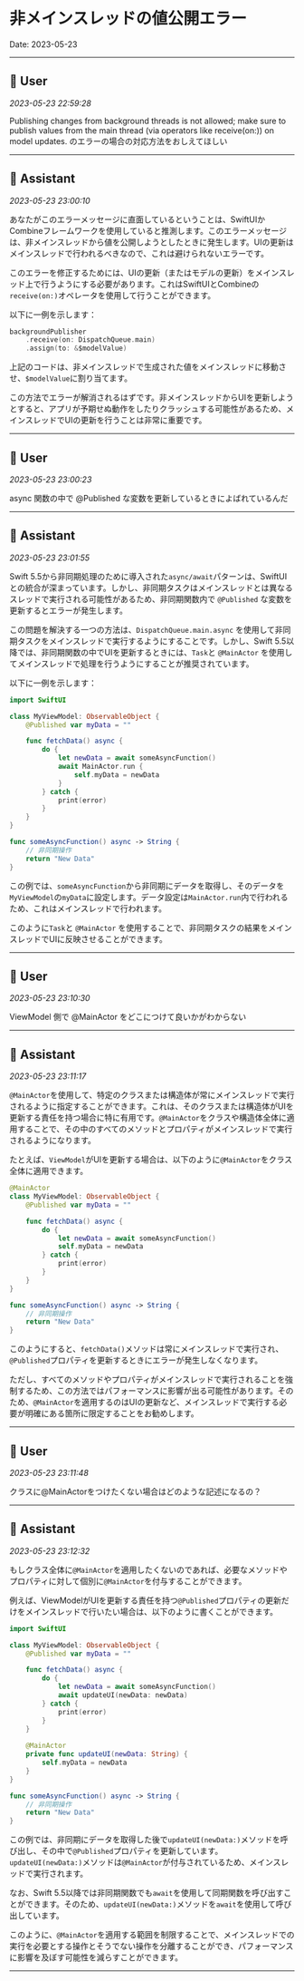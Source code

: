 # 非メインスレッドの値公開エラー

Date: 2023-05-23

---

## 👤 User
*2023-05-23 22:59:28*

Publishing changes from background threads is not allowed; make sure to publish values from the main thread (via operators like receive(on:)) on model updates. のエラーの場合の対応方法をおしえてほしい

---

## 🤖 Assistant
*2023-05-23 23:00:10*

あなたがこのエラーメッセージに直面しているということは、SwiftUIかCombineフレームワークを使用していると推測します。このエラーメッセージは、非メインスレッドから値を公開しようとしたときに発生します。UIの更新はメインスレッドで行われるべきなので、これは避けられないエラーです。

このエラーを修正するためには、UIの更新（またはモデルの更新）をメインスレッド上で行うようにする必要があります。これはSwiftUIとCombineの `receive(on:)`オペレータを使用して行うことができます。

以下に一例を示します：

```swift
backgroundPublisher
    .receive(on: DispatchQueue.main)
    .assign(to: &$modelValue)
```

上記のコードは、非メインスレッドで生成された値をメインスレッドに移動させ、`$modelValue`に割り当てます。

この方法でエラーが解消されるはずです。非メインスレッドからUIを更新しようとすると、アプリが予期せぬ動作をしたりクラッシュする可能性があるため、メインスレッドでUIの更新を行うことは非常に重要です。

---

## 👤 User
*2023-05-23 23:00:23*

async 関数の中で @Published な変数を更新しているときによばれているんだ

---

## 🤖 Assistant
*2023-05-23 23:01:55*

Swift 5.5から非同期処理のために導入された`async/await`パターンは、SwiftUIとの統合が深まっています。しかし、非同期タスクはメインスレッドとは異なるスレッドで実行される可能性があるため、非同期関数内で `@Published` な変数を更新するとエラーが発生します。

この問題を解決する一つの方法は、`DispatchQueue.main.async` を使用して非同期タスクをメインスレッドで実行するようにすることです。しかし、Swift 5.5以降では、非同期関数の中でUIを更新するときには、`Task`と `@MainActor` を使用してメインスレッドで処理を行うようにすることが推奨されています。

以下に一例を示します：

```swift
import SwiftUI

class MyViewModel: ObservableObject {
    @Published var myData = ""

    func fetchData() async {
        do {
            let newData = await someAsyncFunction()
            await MainActor.run {
                self.myData = newData
            }
        } catch {
            print(error)
        }
    }
}

func someAsyncFunction() async -> String {
    // 非同期操作
    return "New Data"
}
```

この例では、`someAsyncFunction`から非同期にデータを取得し、そのデータを`MyViewModel`の`myData`に設定します。データ設定は`MainActor.run`内で行われるため、これはメインスレッドで行われます。

このように`Task`と `@MainActor` を使用することで、非同期タスクの結果をメインスレッドでUIに反映させることができます。

---

## 👤 User
*2023-05-23 23:10:30*

ViewModel 側で @MainActor をどこにつけて良いかがわからない

---

## 🤖 Assistant
*2023-05-23 23:11:17*

`@MainActor`を使用して、特定のクラスまたは構造体が常にメインスレッドで実行されるように指定することができます。これは、そのクラスまたは構造体がUIを更新する責任を持つ場合に特に有用です。`@MainActor`をクラスや構造体全体に適用することで、その中のすべてのメソッドとプロパティがメインスレッドで実行されるようになります。

たとえば、`ViewModel`がUIを更新する場合は、以下のように`@MainActor`をクラス全体に適用できます。

```swift
@MainActor
class MyViewModel: ObservableObject {
    @Published var myData = ""

    func fetchData() async {
        do {
            let newData = await someAsyncFunction()
            self.myData = newData
        } catch {
            print(error)
        }
    }
}

func someAsyncFunction() async -> String {
    // 非同期操作
    return "New Data"
}
```

このようにすると、`fetchData()`メソッドは常にメインスレッドで実行され、`@Published`プロパティを更新するときにエラーが発生しなくなります。

ただし、すべてのメソッドやプロパティがメインスレッドで実行されることを強制するため、この方法ではパフォーマンスに影響が出る可能性があります。そのため、`@MainActor`を適用するのはUIの更新など、メインスレッドで実行する必要が明確にある箇所に限定することをお勧めします。

---

## 👤 User
*2023-05-23 23:11:48*

クラスに@MainActorをつけたくない場合はどのような記述になるの？

---

## 🤖 Assistant
*2023-05-23 23:12:32*

もしクラス全体に`@MainActor`を適用したくないのであれば、必要なメソッドやプロパティに対して個別に`@MainActor`を付与することができます。

例えば、ViewModelがUIを更新する責任を持つ`@Published`プロパティの更新だけをメインスレッドで行いたい場合は、以下のように書くことができます。

```swift
import SwiftUI

class MyViewModel: ObservableObject {
    @Published var myData = ""

    func fetchData() async {
        do {
            let newData = await someAsyncFunction()
            await updateUI(newData: newData)
        } catch {
            print(error)
        }
    }
    
    @MainActor
    private func updateUI(newData: String) {
        self.myData = newData
    }
}

func someAsyncFunction() async -> String {
    // 非同期操作
    return "New Data"
}
```

この例では、非同期にデータを取得した後で`updateUI(newData:)`メソッドを呼び出し、その中で`@Published`プロパティを更新しています。`updateUI(newData:)`メソッドは`@MainActor`が付与されているため、メインスレッドで実行されます。

なお、Swift 5.5以降では非同期関数でも`await`を使用して同期関数を呼び出すことができます。そのため、`updateUI(newData:)`メソッドを`await`を使用して呼び出しています。

このように、`@MainActor`を適用する範囲を制限することで、メインスレッドでの実行を必要とする操作とそうでない操作を分離することができ、パフォーマンスに影響を及ぼす可能性を減らすことができます。

---
